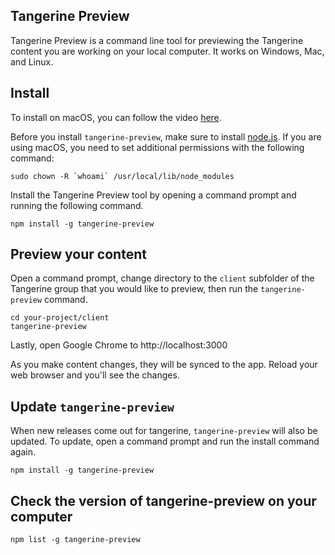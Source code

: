## Tangerine Preview
Tangerine Preview is a command line tool for previewing the Tangerine content you are working on your local computer. 
It works on Windows, Mac, and Linux.

## Install
To install on macOS, you can follow the video [here](https://youtu.be/WV3U7AABjXA). 

Before you install `tangerine-preview`, make sure to install [node.js](https://nodejs.org/en/). If you are using macOS, you need to set additional permissions with the following command:

```
sudo chown -R `whoami` /usr/local/lib/node_modules
```

Install the Tangerine Preview tool by opening a command prompt and running the following command.
```
npm install -g tangerine-preview
```


## Preview your content
Open a command prompt, change directory to the `client` subfolder of the Tangerine group that you would like to preview, then run the `tangerine-preview` command.

```
cd your-project/client
tangerine-preview
```

Lastly, open Google Chrome to http://localhost:3000

As you make content changes, they will be synced to the app. Reload your web browser and you'll see the changes.


## Update `tangerine-preview`
When new releases come out for tangerine, `tangerine-preview` will also be updated. To update, open a command prompt and run the install command again.

```
npm install -g tangerine-preview
```

## Check the version of tangerine-preview on your computer

```
npm list -g tangerine-preview
```




